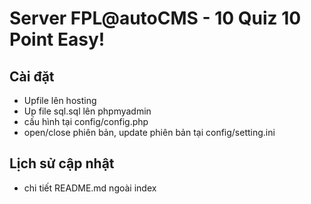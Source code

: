 # Server FPL@autoCMS - 10 Quiz 10 Point Easy!

## Cài đặt
- Upfile lên hosting
- Up file sql.sql lên phpmyadmin
- cấu hình tại config/config.php
- open/close phiên bản, update phiên bản tại config/setting.ini

## Lịch sử cập nhật
- chi tiết README.md ngoài index